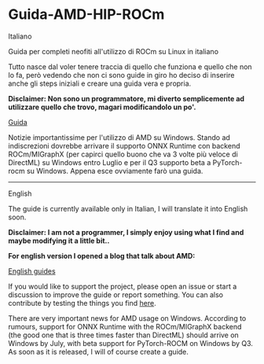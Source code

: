 # Guida-AMD-HIP-ROCm

Italiano

Guida per completi neofiti all'utilizzo di ROCm su Linux in italiano

Tutto nasce dal voler tenere traccia di quello che funziona e quello che non lo fa, però vedendo che non ci sono guide in giro ho deciso di inserire anche gli steps iniziali e creare una guida vera e propria. 

**Disclaimer: Non sono un programmatore, mi diverto semplicemente ad utilizzare quello che trovo, magari modificandolo un po'.**

[Guida](https://github.com/wasd-tech/Guida-AMD-HIP-ROCm/wiki)

Notizie importantissime per l'utilizzo di AMD su Windows. Stando ad indiscrezioni dovrebbe arrivare il supporto ONNX Runtime con backend ROCm/MIGraphX (per capirci quello buono che va 3 volte più veloce di DirectML) su Windows entro Luglio e per il Q3 supporto beta a PyTorch-rocm su Windows. Appena esce ovviamente farò una guida.

***

English

The guide is currently available only in Italian, I will translate it into English soon.

**Disclaimer: I am not a programmer, I simply enjoy using what I find and maybe modifying it a little bit..**

**For english version I opened a blog that talk about AMD:**

[English guides](https://wasdtech.altervista.org)

If you would like to support the project, please open an issue or start a discussion to improve the guide or report something. You can also contribute by testing the things you find [here](https://github.com/wasd-tech/Guida-AMD-HIP-ROCm/wiki/Testing).

There are very important news for AMD usage on Windows. According to rumours, support for ONNX Runtime with the ROCm/MIGraphX backend (the good one that is three times faster than DirectML) should arrive on Windows by July, with beta support for PyTorch-ROCM on Windows by Q3. As soon as it is released, I will of course create a guide.
